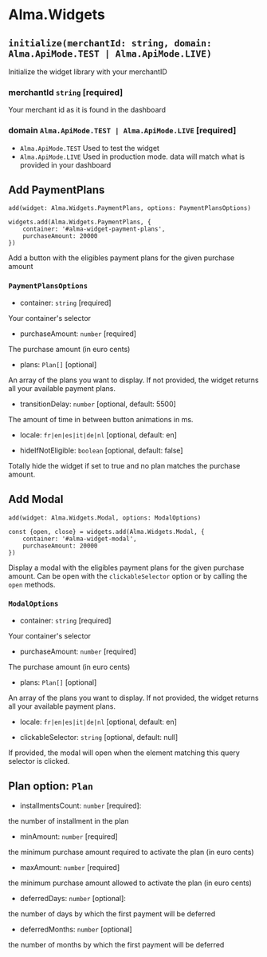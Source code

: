 # Alma.Widgets

## `initialize(merchantId: string, domain: Alma.ApiMode.TEST | Alma.ApiMode.LIVE)`

Initialize the widget library with your merchantID

### merchantId `string` [required]

Your merchant id as it is found in the dashboard

### domain `Alma.ApiMode.TEST | Alma.ApiMode.LIVE` [required]

- `Alma.ApiMode.TEST` Used to test the widget
- `Alma.ApiMode.LIVE` Used in production mode. data will match what is provided in your dashboard

## Add PaymentPlans

`add(widget: Alma.Widgets.PaymentPlans, options: PaymentPlansOptions)`

```
widgets.add(Alma.Widgets.PaymentPlans, {
    container: '#alma-widget-payment-plans',
    purchaseAmount: 20000
})
```

Add a button with the eligibles payment plans for the given purchase amount

### `PaymentPlansOptions`

- container: `string` [required]

Your container's selector

- purchaseAmount: `number` [required]

The purchase amount (in euro cents)

- plans: `Plan[]` [optional]

An array of the plans you want to display. If not provided, the widget returns all your available payment plans.

- transitionDelay: `number` [optional, default: 5500]

The amount of time in between button animations in ms.

- locale: `fr|en|es|it|de|nl` [optional, default: en]

- hideIfNotEligible: `boolean` [optional, default: false]

Totally hide the widget if set to true and no plan matches the purchase amount.

## Add Modal

`add(widget: Alma.Widgets.Modal, options: ModalOptions)`

```
const {open, close} = widgets.add(Alma.Widgets.Modal, {
    container: '#alma-widget-modal',
    purchaseAmount: 20000
})
```

Display a modal with the eligibles payment plans for the given purchase amount.
Can be open with the `clickableSelector` option or by calling the `open` methods.

### `ModalOptions`

- container: `string` [required]

Your container's selector

- purchaseAmount: `number` [required]

The purchase amount (in euro cents)

- plans: `Plan[]` [optional]

An array of the plans you want to display. If not provided, the widget returns all your available payment plans.

- locale: `fr|en|es|it|de|nl` [optional, default: en]

- clickableSelector: `string` [optional, default: null]

If provided, the modal will open when the element matching this query selector is clicked.

## Plan option: `Plan`

- installmentsCount: `number` [required]:

the number of installment in the plan

- minAmount: `number` [required]

the minimum purchase amount required to activate the plan (in euro cents)

- maxAmount: `number` [required]

the minimum purchase amount allowed to activate the plan (in euro cents)

- deferredDays: `number` [optional]:

the number of days by which the first payment will be deferred

- deferredMonths: `number` [optional]

the number of months by which the first payment will be deferred
